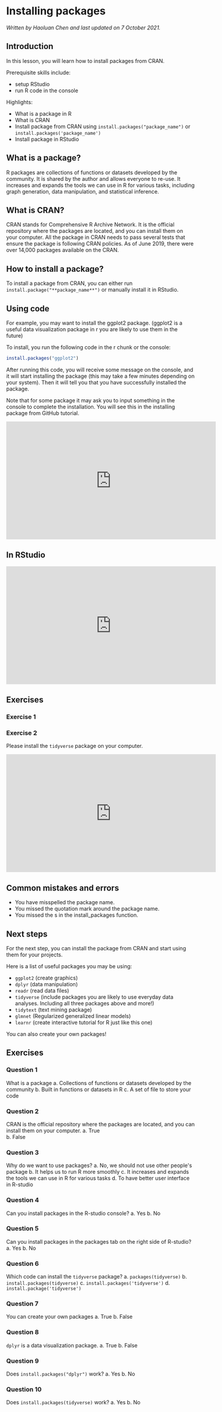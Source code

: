 


# Installing packages

*Written by Haoluan Chen and last updated on 7 October 2021.*

## Introduction

In this lesson, you will learn how to install packages from CRAN.

Prerequisite skills include:

- setup RStudio
- run R code in the console

Highlights:

- What is a package in R
- What is CRAN
- Install package from CRAN using `install.packages("package_name")` or `install.packages('package_name')`
- Install package in RStudio

## What is a package?

R packages are collections of functions or datasets developed by the community. It is shared by the author and allows everyone to re-use. It increases and expands the tools we can use in R for various tasks, including graph generation, data manipulation, and statistical inference.

## What is CRAN?

CRAN stands for Comprehensive R Archive Network. It is the official repository where the packages are located, and you can install them on your computer. All the package in CRAN needs to pass several tests that ensure the package is following CRAN policies. As of June 2019, there were over 14,000 packages available on the CRAN. 

## How to install a package?

To install a package from CRAN, you can either run `install.package("**package_name**")` or manually install it in RStudio. 

## Using code

For example, you may want to install the ggplot2 package. (ggplot2 is a useful data visualization package in r you are likely to use them in the future)

To install, you run the following code in the r chunk or the console:


```r
install.packages("ggplot2")
```

After running this code, you will receive some message on the console, and it will start installing the package (this may take a few minutes depending on your system). Then it will tell you that you have successfully installed the package.

Note that for some package it may ask you to input something in the console to complete the installation. You will see this in the installing package from GitHub tutorial.

<iframe width="560" height="315" src="https://www.youtube.com/embed/c-8qOcLyxN4" frameborder="0" allow="accelerometer; autoplay; clipboard-write; encrypted-media; gyroscope; picture-in-picture" allowfullscreen></iframe>

## In RStudio 

<iframe width="560" height="315" src="https://www.youtube.com/embed/D8A3Em5WFwU" frameborder="0" allow="accelerometer; autoplay; clipboard-write; encrypted-media; gyroscope; picture-in-picture" allowfullscreen></iframe>

## Exercises

### Exercise 1

<!-- ```{r cranex1, echo = FALSE} -->
<!-- question("Which code can install the `tidyverse` package?", -->
<!--           answer("packages(tidyverse)"), -->
<!--           answer("install.packages(tidyverse)"), -->
<!--           answer("install.packages('tidyverse')", correct = TRUE), -->
<!--           answer("install.package('tidyverse')"), -->
<!--           allow_retry = TRUE) -->

<!-- ``` -->



### Exercise 2

Please install the `tidyverse` package on your computer.

<iframe width="560" height="315" src="https://www.youtube.com/embed/COFCB-MGaHw" frameborder="0" allow="accelerometer; autoplay; clipboard-write; encrypted-media; gyroscope; picture-in-picture" allowfullscreen></iframe>


## Common mistakes and errors

- You have misspelled the package name.
- You missed the quotation mark around the package name.
- You missed the s in the install_packages function.


## Next steps

For the next step, you can install the package from CRAN and start using them for your projects. 

Here is a list of useful packages you may be using:

- `ggplot2` (create graphics)
- `dplyr` (data manipulation)
- `readr` (read data files)
- `tidyverse` (include packages you are likely to use everyday data analyses. Including all three packages above and more!)
- `tidytext` (text mining package)
- `glmnet` (Regularized generalized linear models)
- `learnr` (create interactive tutorial for R just like this one)

You can also create your own packages! 

## Exercises

### Question 1
What is a package
    a.  Collections of functions or datasets developed by the community
    b. Built in functions or datasets in R
    c. A set of file to store your code 


### Question 2
CRAN is the official repository where the packages are located, and you can install them on your computer.
    a.  True  
    b. False

### Question 3
Why do we want to use packages?
    a. No, we should not use other people's package
    b. It helps us to run R more smoothly
    c.  It increases and expands the tools we can use in R for various tasks
    d. To have better user interface in R-studio
    
### Question 4
Can you install packages in the R-studio console?
    a.  Yes
    b. No

### Question 5
Can you install packages in the packages tab on the right side of R-studio?
    a.  Yes
    b. No
    
### Question 6
Which code can install the `tidyverse` package?
    a. `packages(tidyverse)`
    b. `install.packages(tidyverse)`
    c.  `install.packages('tidyverse')`
    d. `install.package('tidyverse')`   
### Question 7
You can create your own packages
    a.  True
    b. False

### Question 8
`dplyr` is a data visualization package.
    a.  True
    b. False

### Question 9
Does `install.packages("dplyr")` work? 
    a.  Yes
    b. No
    
### Question 10
Does `install.packages(tidyverse)` work?
    a. Yes
    b.  No

